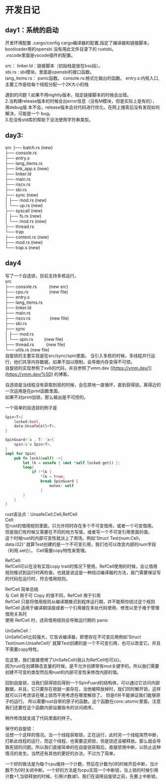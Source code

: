# 开发日记

## day1：系统的启动

开发环境配置
.cargo/config cargo编译器的配置,指定了编译器和链接脚本。  
bootloader用的opensbi 没有用此文件目录下的 rustsbi。  
.vscode里面是vscode插件的配置。    

src：
    linker.ld：链接脚本（初始栈是放在bss段）。  
    sbi.rs : sbi模块，里面是opensbi的接口函数。  
    lang_items.rs： panic函数。
    console.rs:格式化输出的函数。
    entry.s:内核入口,主要工作是给每个线程分配一个2K大小的栈  

遇到的问题 
1.如果不用nightly版本，指定链接脚本的时候会出错。  
2.当构建release版本的时候会出error信息（没有M模块，但是实际上是有的），用debug版 本不会。release版本会对代码进行优化。在网上搜索后没有发现如何解决，可能是一个  bug。  
3.在没有std库的帮助下没法使用字符串类型。  

## day3:

src
├── batch.rs        (new)  
├── console.rs      
├── entry.s   
├── lang_items.rs  
├── link_app.s      (new)      
├── linker.ld  
├── main.rs  
├── riscv.rs  
├── sbi.rs  
├── sync            (new)  
│   ├── mod.rs      (new)  
│   └── up.rs       (new)  
├── syscall         (new)  
│   ├── fs.rs       (new)  
│   └── mod.rs      (new)  
├── thread.rs  
└── trap  
    ├── context.rs  (new)  
    ├── mod.rs      (new)  
    └── trap.s      (new)  



## day4

写了一个自选锁，目前支持多核运行。  
src  
├── console.rs          (new src)  
├── cpu.rs                 (new file)  
├── entry.s  
├── lang_items.rs  
├── linker.ld  
├── main.rs  
├── riscv.rs                (new file)  
├── sbi.rs  
├── sync  
│ ├── mod.rs  
│ └── spin.rs           (new file)  
├── thread.rs          (new file)  
└── utils.rs (new file)  
自旋锁的主要实现是在src/sync/spin里面。 当引入多核的时候，多线程并行运行，他们共享内存数据，如果不加以限制，会导致内存变得不可控。  
自旋锁的实现参照了xv6的代码，并且参照了vmm.dev [[https://vmm.dev/]](https://vmm.dev/%5D) 的博客。

自选锁是当线程没有获取到锁的时候，会在原地一直循环，直到获得锁。离得近的一次运用是在print函数里面。  
如果不对print加锁，那么输出是不可控的。  

一个简单的自选锁的例子是     

```rust
Spin<T>{
    locked:bool,
    data:UnsafeCell<T>,
}

SpinGuard<'a , T: 'a>{
    spin:&'a Spin<T>,
}
impl for Spin{
    pub fn lock(&self) ->{
        let lk = unsafe { &mut *self.locked.get() };
        loop{
            if !*lk {
                *lk = true;
                break SpinGuard {
                    mutex: self
                }
        }
    }
}
```

rust语法点：UnsafeCell,Cell,RefCell  
Cell:  
在rust的借用规则里面，只允许同时存在多个不可变借用，或者一个可变借用。  
但是我们有时候又需要在不同的地方写值，或者写一个不可变引用里面的值。  
这个时候rust的内部可变性就派上了用场。例如'Struct Test{num:Cell，data:i32}' 就算Test创建的是一个不可变引用，我们也可以改变内部的num字段（利用.set()）。 Cell需要copy特性来管理。  

RefCell:  
RefCell可以在没有实现copy trait的情况下使用。RefCell使用的时候，会让借用规则推迟到运行时再检查。也就是说这是一种绕过编译器的方法，我门需要保证写的代码在运行时，符合借用规则。

RefCell 简单总结  
与 Cell 用于可 Copy 的值不同，RefCell 用于引用  
RefCell 只是将借用规则从编译期推迟到程序运行期，并不能帮你绕过这个规则  
RefCell 适用于编译期误报或者一个引用被在多处代码使用、修改以至于难于管理借用关系时  
使用 RefCell 时，违背借用规则会导致运行期的 panic

UnSafeCell：  
UnSafeCell比较强大，它告诉编译器，即使存在不可变应用例如'Struct Test{num:UnsafeCell}' 就算Test创建的是一个不可变引用，也可以改变它。并且不需要copy特性。

在这里，我们直接使用了UnSafeCell(我认为RefCell也可以)。  
因为rust在创建静态变量的时候，是不允许创建带有mut关键字的。所以我们需要创建不可变的类型然后用rust的内部可变性来修改内部的值。

回到自旋锁，当我们获得锁后得到一个SpinFuard的结构体，可以通过它访问内部数据，并且，它只要存在锁就一直存在，当他被释放掉时，我们同时解开锁，这样就可以只考虑该在哪上锁而不用考虑在哪里解锁了。
但是if并不能保证我们能够原子的运行。 所以需要rust自带的原子的函数。这个函数在core::atomic里面。注意我们还要在这个函数内部设置指令的访问顺序。

稍作修改就变成了代码里面的样子。

保守的自旋锁：  
设想一个这样的情况。当一个线程获取锁，正在运行，此时另一个线程突然中断，打断此线程的运行，而这个线程，也需要这把锁，但是锁还没被释放。那么就会导致死锁的问题。所以我们直接简单的在自旋锁获取后，直接禁用中断，以防止这种情况的发生。当然还有其他的更好的办法，不过为了简单。  

一个好的做法是为每个cpu维持一个计数，然后在计数为0的时候开启中断，当计数不为0时关闭中断。一个好的方法是为cpu实现一个中断锁，当上锁的时候引用计数+1,当锁释放的时候，引用计数减1。我们在调用自旋锁之前，先要上中断锁。  
